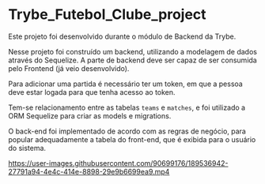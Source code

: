 # Trybe_Futebol_Clube_project

  Este projeto foi desenvolvido durante o módulo de Backend da Trybe.
  
  
  Nesse projeto foi construído um backend, utilizando a modelagem de dados através do Sequelize. A parte de backend deve ser capaz de ser consumida pelo Frontend (já veio desenvolvido).
  
  Para adicionar uma partida é necessário ter um token, em que a pessoa deve estar logada para que tenha acesso ao token. 
  
  Tem-se relacionamento entre as tabelas `teams` e `matches`, e foi utilizado a ORM Sequelize para criar as models e migrations.
  
  O back-end foi implementado de acordo com as regras de negócio, para popular adequadamente a tabela do front-end, que é exibida para o usuário do sistema.
  
  

https://user-images.githubusercontent.com/90699176/189536942-27791a94-4e4c-414e-8898-29e9b6699ea9.mp4

